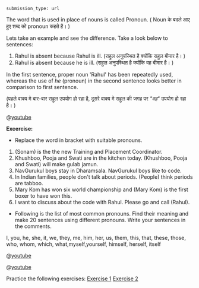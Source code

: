 
```ngMeta
submission_type: url
```
The word that is used in place of nouns is called Pronoun. ( Noun के बदले आए हुए शब्द को pronoun कहते है। )


Lets take an example and see the difference. Take a look below to sentences:
1) Rahul is absent because Rahul is ill. (राहुल अनुपस्थित है क्योंकि राहुल बीमार है। )
2) Rahul is absent because he is ill. (राहुल अनुपस्थित है क्योंकि वह बीमार है। )


In the first sentence, proper noun 'Rahul' has been repeatedly used, whereas the use of *he* (pronoun) in the second sentence looks better in comparison to first sentence.

(पहले वाक्य मे बार-बार  राहुल उपयोग हो रहा है, दूसरे वाक्य मे राहुल की जगह पर *"वह"* उपयोग हो रहा है। )

@[youtube](L253lfRAGGE)

**Excercise:**

* Replace the word in bracket with suitable pronouns.

1. (Sonam) is the the new Training and Placement Coordinator.
2. Khushboo, Pooja and Swati are in the kitchen today. (Khushboo, Pooja and Swati) will make gulab jamun.
3. NavGurukul boys stay in Dharamsala. NavGurukul boys like to code.
4. In Indian families, people don't talk about periods. (People) think periods are tabboo.
5. Mary Kom has won six world championship and (Mary Kom) is the first boxer to have won this.
6. I want to discuss about the code with Rahul. Please go and call (Rahul).


* Following is the list of most common pronouns. Find their meaning and make 20 sentences using different pronouns. Write your sentences in the comments.

I, you, he, she, it, we, they, me, him, her, us, them, this, that, these, those, who, whom, which, what,myself,yourself, himself, herself, itself

@[youtube](gI_ygAB10SE)

@[youtube](rcfNpTUIJjA)


Practice the following exercises:
[Exercise 1](https://www.myenglishpages.com/site_php_files/grammar-exercise-object-pronouns.php)
[Exercise 2](https://www.myenglishpages.com/site_php_files/grammar-exercise-personal-pronouns.php)
